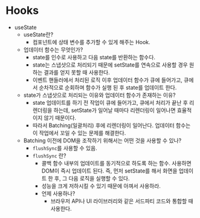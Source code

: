 # Hooks

- useState
  - useState란?
    - 컴포넌트에 상태 변수를 추가할 수 있게 해주는 Hook.
  - 업데이터 함수는 무엇인가?
    - state를 인수로 사용하고 다음 state를 반환하는 함수다.
    - state는 스냅샷으로 처리되기 때문에 setState를 연속으로 사용할 경우 원하는 결과를 얻지 못할 때 사용한다.
    - 이벤트 핸들러에서 처리된 로직 이후 업데이터 함수가 큐에 들어가고, 큐에서 순차적으로 순회하며 함수가 실행 된 후 state를 업데이트 한다.
  - state가 스냅샷으로 처리되는 이유와 업데이터 함수가 존재하는 이유?
    - state 업데이트를 하기 전 작업이 큐에 들어가고, 큐에서 처리가 끝난 후 리렌더링을 하는데, setState가 일어날 때마다 리렌더링이 일어나면 효율적이지 않기 때문이다.
    - 따라서 Batching(일괄처리) 후에 리렌더링이 일어난다. 업데이터 함수는 이 작업에서 꼬일 수 있는 문제를 해결한다.
  - Batching 이전에 DOM을 조작하기 위해서는 어떤 것을 사용할 수 있나?
    - `flushSync`를 사용할 수 있음.
    - `flushSync` 란?
      - 콜백 함수 내부의 업데이트를 동기적으로 하도록 하는 함수. 사용하면 DOM이 즉시 업데이트 된다. 즉, 먼저 setState를 해서 화면을 업데이트 한 후, 그 다음 로직을 실행할 수 있다.
      - 성능을 크게 저하시킬 수 있기 때문에 아껴서 사용하라.
      - 언제 사용하나?
        - 브라우저 API나 UI 라이브러리와 같은 서드파티 코드와 통합할 때 사용한다.